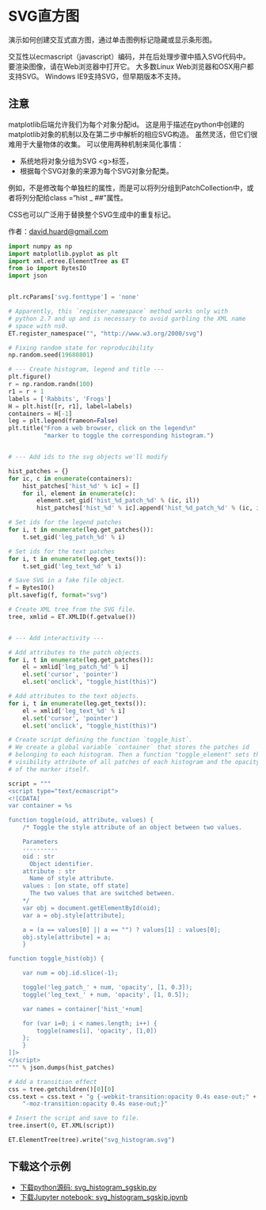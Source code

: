 # SVG直方图

演示如何创建交互式直方图，通过单击图例标记隐藏或显示条形图。

交互性以ecmascript（javascript）编码，并在后处理步骤中插入SVG代码中。 要渲染图像，请在Web浏览器中打开它。 大多数Linux Web浏览器和OSX用户都支持SVG。 Windows IE9支持SVG，但早期版本不支持。

## 注意

matplotlib后端允许我们为每个对象分配id。 这是用于描述在python中创建的matplotlib对象的机制以及在第二步中解析的相应SVG构造。 虽然灵活，但它们很难用于大量物体的收集。 可以使用两种机制来简化事情：

- 系统地将对象分组为SVG \<g\>标签，
- 根据每个SVG对象的来源为每个SVG对象分配类。

例如，不是修改每个单独栏的属性，而是可以将列分组到PatchCollection中，或者将列分配给class =“hist _ ##”属性。

CSS也可以广泛用于替换整个SVG生成中的重复标记。

作者：david.huard@gmail.com

```python
import numpy as np
import matplotlib.pyplot as plt
import xml.etree.ElementTree as ET
from io import BytesIO
import json


plt.rcParams['svg.fonttype'] = 'none'

# Apparently, this `register_namespace` method works only with
# python 2.7 and up and is necessary to avoid garbling the XML name
# space with ns0.
ET.register_namespace("", "http://www.w3.org/2000/svg")

# Fixing random state for reproducibility
np.random.seed(19680801)

# --- Create histogram, legend and title ---
plt.figure()
r = np.random.randn(100)
r1 = r + 1
labels = ['Rabbits', 'Frogs']
H = plt.hist([r, r1], label=labels)
containers = H[-1]
leg = plt.legend(frameon=False)
plt.title("From a web browser, click on the legend\n"
          "marker to toggle the corresponding histogram.")


# --- Add ids to the svg objects we'll modify

hist_patches = {}
for ic, c in enumerate(containers):
    hist_patches['hist_%d' % ic] = []
    for il, element in enumerate(c):
        element.set_gid('hist_%d_patch_%d' % (ic, il))
        hist_patches['hist_%d' % ic].append('hist_%d_patch_%d' % (ic, il))

# Set ids for the legend patches
for i, t in enumerate(leg.get_patches()):
    t.set_gid('leg_patch_%d' % i)

# Set ids for the text patches
for i, t in enumerate(leg.get_texts()):
    t.set_gid('leg_text_%d' % i)

# Save SVG in a fake file object.
f = BytesIO()
plt.savefig(f, format="svg")

# Create XML tree from the SVG file.
tree, xmlid = ET.XMLID(f.getvalue())


# --- Add interactivity ---

# Add attributes to the patch objects.
for i, t in enumerate(leg.get_patches()):
    el = xmlid['leg_patch_%d' % i]
    el.set('cursor', 'pointer')
    el.set('onclick', "toggle_hist(this)")

# Add attributes to the text objects.
for i, t in enumerate(leg.get_texts()):
    el = xmlid['leg_text_%d' % i]
    el.set('cursor', 'pointer')
    el.set('onclick', "toggle_hist(this)")

# Create script defining the function `toggle_hist`.
# We create a global variable `container` that stores the patches id
# belonging to each histogram. Then a function "toggle_element" sets the
# visibility attribute of all patches of each histogram and the opacity
# of the marker itself.

script = """
<script type="text/ecmascript">
<![CDATA[
var container = %s

function toggle(oid, attribute, values) {
    /* Toggle the style attribute of an object between two values.

    Parameters
    ----------
    oid : str
      Object identifier.
    attribute : str
      Name of style attribute.
    values : [on state, off state]
      The two values that are switched between.
    */
    var obj = document.getElementById(oid);
    var a = obj.style[attribute];

    a = (a == values[0] || a == "") ? values[1] : values[0];
    obj.style[attribute] = a;
    }

function toggle_hist(obj) {

    var num = obj.id.slice(-1);

    toggle('leg_patch_' + num, 'opacity', [1, 0.3]);
    toggle('leg_text_' + num, 'opacity', [1, 0.5]);

    var names = container['hist_'+num]

    for (var i=0; i < names.length; i++) {
        toggle(names[i], 'opacity', [1,0])
    };
    }
]]>
</script>
""" % json.dumps(hist_patches)

# Add a transition effect
css = tree.getchildren()[0][0]
css.text = css.text + "g {-webkit-transition:opacity 0.4s ease-out;" + \
    "-moz-transition:opacity 0.4s ease-out;}"

# Insert the script and save to file.
tree.insert(0, ET.XML(script))

ET.ElementTree(tree).write("svg_histogram.svg")
```

## 下载这个示例
            
- [下载python源码: svg_histogram_sgskip.py](https://matplotlib.org/_downloads/svg_histogram_sgskip.py)
- [下载Jupyter notebook: svg_histogram_sgskip.ipynb](https://matplotlib.org/_downloads/svg_histogram_sgskip.ipynb)